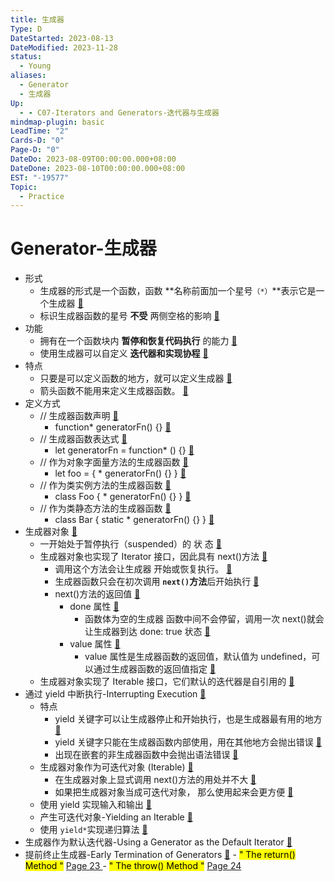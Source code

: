 ```yaml
---
title: 生成器
Type: D
DateStarted: 2023-08-13
DateModified: 2023-11-28
status:
  - Young
aliases:
  - Generator
  - 生成器
Up:
  - - C07-Iterators and Generators-迭代器与生成器
mindmap-plugin: basic
LeadTime: "2"
Cards-D: "0"
Page-D: "0"
DateDo: 2023-08-09T00:00:00.000+08:00
DateDone: 2023-08-10T00:00:00.000+08:00
EST: "-19577"
Topic:
  - Practice
---
```


# Generator-生成器

- 形式
  - 生成器的形式是一个函数，函数 **名称前面加一个星号`（*）`**表示它是一个生成器 [📌](obsidian://jump-to-pdf?id=ProJS-ZN&annotate=3b4d07e8-f599-adab)
  - 标识生成器函数的星号 **不受** 两侧空格的影响 [📌](obsidian://jump-to-pdf?id=ProJS-ZN&annotate=71362c4c-e2e8-c30e)
- 功能
  - 拥有在一个函数块内 **暂停和恢复代码执行** 的能力 [📌](obsidian://jump-to-pdf?id=ProJS-ZN&annotate=8168b671-1964-c500)
  - 使用生成器可以自定义 **迭代器和实现协程** [📌](obsidian://jump-to-pdf?id=ProJS-ZN&annotate=4d44d02a-9ce2-1cdf)
- 特点
  - 只要是可以定义函数的地方，就可以定义生成器 [📌](obsidian://jump-to-pdf?id=ProJS-ZN&annotate=a5998a0b-7b27-1d4f)
  - 箭头函数不能用来定义生成器函数。 [📌](obsidian://jump-to-pdf?id=ProJS-ZN&annotate=8384eb75-32fa-0124)
- 定义方式
  - // 生成器函数声明 [📌](obsidian://jump-to-pdf?id=ProJS-ZN&annotate=69ce7d70-6e8f-336a)
    - function\* generatorFn() {} [📌](obsidian://jump-to-pdf?id=ProJS-ZN&annotate=9c03ca69-bd9b-43d8)
  - // 生成器函数表达式 [📌](obsidian://jump-to-pdf?id=ProJS-ZN&annotate=844faea9-bf96-20f2)
    - let generatorFn = function\* () {} [📌](obsidian://jump-to-pdf?id=ProJS-ZN&annotate=5e8fcb8b-3893-aeab)
  - // 作为对象字面量方法的生成器函数 [📌](obsidian://jump-to-pdf?id=ProJS-ZN&annotate=db9de8dc-107b-a713)
    - let foo = { \* generatorFn() {} } [📌](obsidian://jump-to-pdf?id=ProJS-ZN&annotate=20b50bab-bd89-ca7f)
  - // 作为类实例方法的生成器函数 [📌](obsidian://jump-to-pdf?id=ProJS-ZN&annotate=b8a08c22-ff87-3e03)
    - class Foo { \* generatorFn() {} } [📌](obsidian://jump-to-pdf?id=ProJS-ZN&annotate=9486e673-4cdb-f29c)
  - // 作为类静态方法的生成器函数 [📌](obsidian://jump-to-pdf?id=ProJS-ZN&annotate=d4fa85f4-7a39-dfdc)
    - class Bar { static \* generatorFn() {} } [📌](obsidian://jump-to-pdf?id=ProJS-ZN&annotate=6bb1bba6-9286-38f9)
- 生成器对象 [📌](obsidian://jump-to-pdf?id=ProJS-ZN&annotate=e413786f-20da-9799)
  - 一开始处于暂停执行（suspended）的 状 态 [📌](obsidian://jump-to-pdf?id=ProJS-ZN&annotate=982d34fb-a593-399b)
  - 生成器对象也实现了 Iterator 接口，因此具有 next()方法 [📌](obsidian://jump-to-pdf?id=ProJS-ZN&annotate=be03a878-13a1-b006)
    - 调用这个方法会让生成器 开始或恢复执行。 [📌](obsidian://jump-to-pdf?id=ProJS-ZN&annotate=5419f835-d4f0-1ba3)
    - 生成器函数只会在初次调用 **`next()`方法**后开始执行 [📌](obsidian://jump-to-pdf?id=ProJS-ZN&annotate=e4a417ff-a67f-facf)
    - next()方法的返回值 [📌](obsidian://jump-to-pdf?id=ProJS-ZN&annotate=12500ec7-cbec-8d2f)
      - done 属性 [📌](obsidian://jump-to-pdf?id=ProJS-ZN&annotate=eacdd132-78de-306b)
        - 函数体为空的生成器 函数中间不会停留，调用一次 next()就会让生成器到达 done: true 状态 [📌](obsidian://jump-to-pdf?id=ProJS-ZN&annotate=b87ecd93-7539-44b0)
      - value 属性 [📌](obsidian://jump-to-pdf?id=ProJS-ZN&annotate=4a97341d-ec60-51f9)
        - value 属性是生成器函数的返回值，默认值为 undefined，可以通过生成器函数的返回值指定 [📌](obsidian://jump-to-pdf?id=ProJS-ZN&annotate=a464f860-57aa-927a)
  - 生成器对象实现了 Iterable 接口，它们默认的迭代器是自引用的 [📌](obsidian://jump-to-pdf?id=ProJS-ZN&annotate=7e3f17c0-6321-1b36)
- 通过 yield 中断执行-Interrupting Execution [📌](obsidian://jump-to-pdf?id=ProJS-ZN&annotate=cf726dd5-b051-fd3b)
  - 特点
    - yield 关键字可以让生成器停止和开始执行，也是生成器最有用的地方 [📌](obsidian://jump-to-pdf?id=ProJS-ZN&annotate=109dad72-f835-793d)
    - yield 关键字只能在生成器函数内部使用，用在其他地方会抛出错误 [📌](obsidian://jump-to-pdf?id=ProJS-ZN&annotate=ff254b61-2a30-3a49)
    - 出现在嵌套的非生成器函数中会抛出语法错误 [📌](obsidian://jump-to-pdf?id=ProJS-ZN&annotate=4d0fb6bb-7c68-ffa0)
  - 生成器对象作为可迭代对象 (Iterable) [📌](obsidian://jump-to-pdf?id=ProJS-ZN&annotate=684dc287-31a0-8cfa)
    - 在生成器对象上显式调用 next()方法的用处并不大 [📌](obsidian://jump-to-pdf?id=ProJS-ZN&annotate=db56b633-6efb-a188)
    - 如果把生成器对象当成可迭代对象， 那么使用起来会更方便 [📌](obsidian://jump-to-pdf?id=ProJS-ZN&annotate=65ecf546-57c1-4b2a)
  - 使用 yield 实现输入和输出 [📌](obsidian://jump-to-pdf?id=ProJS-ZN&annotate=9e78a6be-fae2-5fef)
  - 产生可迭代对象-Yielding an Iterable [📌](obsidian://jump-to-pdf?id=ProJS-ZN&annotate=8e36ad7b-f669-d322)
  - 使用 `yield*`实现递归算法 [📌](obsidian://jump-to-pdf?id=ProJS-ZN&annotate=4088df2f-2918-715b)
- 生成器作为默认迭代器-Using a Generator as the Default Iterator [📌](obsidian://jump-to-pdf?id=ProJS-ZN&annotate=cb2a967e-4291-aded)
- 提前终止生成器-Early Termination of Generators [📌](obsidian://jump-to-pdf?id=ProJS-ZN&annotate=5923c48a-f30c-080f) - <mark class="hltr-gray ">" The return() Method "</mark> [Page 23 ](zotero://open-pdf/library/items/HBK57UVK?page=23&annotation=MPISIEH8) - <mark class="hltr-gray ">" The throw() Method "</mark> [Page 24 ](zotero://open-pdf/library/items/HBK57UVK?page=24&annotation=749SG6YC)
<!--SR:!2023-08-16,3,250!2023-08-16,3,250!2023-08-16,3,250!2023-08-16,3,250!2023-08-16,3,250-->
